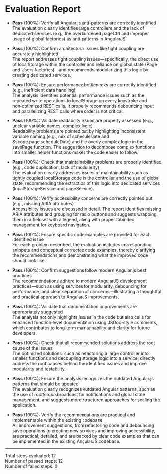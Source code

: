 # Evaluation Report

- **Pass** (100%): Verify all Angular.js anti-patterns are correctly identified  
  The evaluation clearly identifies large controllers and the lack of dedicated services (e.g., the overburdened pageCtrl and improper usage of global factories) as anti‑patterns in AngularJS.

- **Pass** (100%): Confirm architectural issues like tight coupling are accurately highlighted  
  The report addresses tight coupling issues—specifically, the direct use of localStorage within the controller and reliance on global state (Page and Users factories)—and recommends modularizing this logic by creating dedicated services.

- **Pass** (100%): Ensure performance bottlenecks are correctly identified (e.g., inefficient data handling)  
  The analysis identifies potential performance issues such as the repeated write operations to localStorage on every keystroke and non‑optimized REST calls. It properly recommends debouncing input and parallelizing REST calls where order is not critical.

- **Pass** (100%): Validate readability issues are properly assessed (e.g., unclear variable names, complex logic)  
  Readability problems are pointed out by highlighting inconsistent variable naming (e.g., mix of scheduleDate and $scope.page.scheduleDate) and the overly complex logic in the savePage function. The suggestion to decompose complex functions into smaller helper functions makes the code easier to follow.

- **Pass** (100%): Check that maintainability problems are properly identified (e.g., code duplication, lack of modularity)  
  The evaluation clearly addresses issues of maintainability such as tightly coupled localStorage code in the controller and the use of global state, recommending the extraction of this logic into dedicated services (localStorageService and pageService).

- **Pass** (100%): Verify accessibility concerns are correctly pointed out (e.g., missing ARIA attributes)  
  Accessibility issues are discussed in detail. The report identifies missing ARIA attributes and grouping for radio buttons and suggests wrapping them in a fieldset with a legend, along with proper tabindex management for keyboard navigation.

- **Pass** (100%): Ensure specific code examples are provided for each identified issue  
  For each problem described, the evaluation includes corresponding snippets and conceptual corrected code examples, thereby clarifying the recommendations and demonstrating what the improved code should look like.

- **Pass** (100%): Confirm suggestions follow modern Angular.js best practices  
  The recommendations adhere to modern AngularJS development practices—such as using services for modularity, debouncing for performance, and clear separation of concerns—illustrating a thoughtful and practical approach to AngularJS improvements.

- **Pass** (100%): Validate that documentation improvements are appropriately suggested  
  The analysis not only highlights issues in the code but also calls for enhanced function‑level documentation using JSDoc-style comments, which contributes to long‑term maintainability and clarity for future developers.

- **Pass** (100%): Check that all recommended solutions address the root cause of the issues  
  The optimized solutions, such as refactoring a large controller into smaller functions and decoupling storage logic into a service, directly address the root causes behind the identified issues and improve modularity and testability.

- **Pass** (100%): Ensure the analysis recognizes the outdated Angular.js patterns that should be updated  
  The evaluation clearly recognizes outdated Angular patterns, such as the use of $rootScope.$broadcast for notifications and global state management, and suggests more structured approaches for scaling the application.

- **Pass** (100%): Verify the recommendations are practical and implementable within the existing codebase  
  All improvement suggestions, from refactoring code and debouncing save operations to creating new services and improving accessibility, are practical, detailed, and are backed by clear code examples that can be implemented in the existing AngularJS codebase.

---

Total steps evaluated: 12  
Number of passed steps: 12  
Number of failed steps: 0